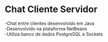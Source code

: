 # Chat Cliente Servidor
-Chat entre clientes desenvolvido em Java<br>
-Desenvolvido na plataforma NetBeans<br>
-Utiliza banco de dados PostgreSQL e Sockets
